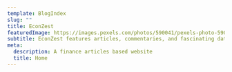 ```yaml
---
template: BlogIndex
slug: ""
title: EconZest
featuredImage: https://images.pexels.com/photos/590041/pexels-photo-590041.jpeg?auto=compress&cs=tinysrgb&dpr=2&w=500
subtitle: EconZest features articles, commentaries, and fascinating data on the real-world implications of important economic, political and financial issues. Founded in 2021 by a group of like minded students. It can be best described as easy-to-understand, thought-provoking, and direct. EconZest is a must read blogging website.
meta:
  description: A finance articles based website
  title: Home
---
```

